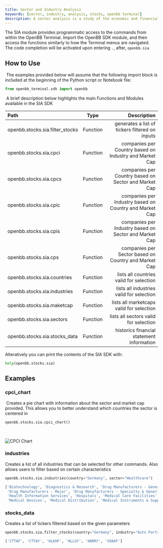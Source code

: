 ```yaml
---
title: Sector and Industry Analysis
keywords: [sector, industry, analysis, stocks, openbb terminal]
description: A sector analysis is a study of the economic and financial state and prospects of a certain economic sector. An investor can use sector analysis to make a prediction about how well companies in the sector will perform. Investors that specialize in a specific sector or who utilize a top-down or sector rotation approach to investing generally use sector analysis.
---
```


The SIA module provides programmatic access to the commands from within the
OpenBB Terminal. Import the OpenBB SDK module, and then access the functions
similarly to how the Terminal menus are navigated. The code completion will be
activated upon entering `.`, after, `openbb.sia` ​

## How to Use

​ The examples provided below will assume that the following import block is
included at the beginning of the Python script or Notebook file: ​

```python
from openbb_terminal.sdk import openbb
```

​ A brief description below highlights the main Functions and Modules available
in the SIA SDK

| Path                     |   Type   |                                            Description |
| :----------------------- | :------: | -----------------------------------------------------: |
| openbb.stocks.sia.filter_stocks | Function |         generates a list of tickers filtered on inputs |
| openbb.stocks.sia.cpci          | Function | companies per Country based on Industry and Market Cap |
| openbb.stocks.sia.cpcs          | Function |   companies per Country based on Sector and Market Cap |
| openbb.stocks.sia.cpic          | Function | companies per Industry based on Country and Market Cap |
| openbb.stocks.sia.cpis          | Function |  companies per Industry based on Sector and Market Cap |
| openbb.stocks.sia.cps           | Function |   companies per Sector based on Country and Market Cap |
| openbb.stocks.sia.countries     | Function |                lists all countries valid for selection |
| openbb.stocks.sia.industries    | Function |               lists all industries valid for selection |
| openbb.stocks.sia.maketcap      | Function |               lists all marketcaps valid for selection |
| openbb.stocks.sia.sectors       | Function |                  lists all sectors valid for selection |
| openbb.stocks.sia.stocks_data   | Function |              historics financial statement information |

Alteratively you can print the contents of the SIA SDK with: ​

```python
help(openbb.stocks.sia)
```

## Examples

### cpci_chart

​ Creates a pie chart with information about the sector and market cap provided.
This allows you to better understand which countries the sector is centered in ​

```python
openbb.stocks.sia.cpci_chart()
```

​

![CPCI Chart](https://user-images.githubusercontent.com/72827203/202655235-eb4bf75e-852b-4128-8680-d99864358c73.png)

### industries

Creates a list of all industries that can be selected for other commands. Also
allows users to filter based on certain characteristics ​

```python
openbb.stocks.sia.industries(country="Germany", sector="Healthcare")
```

```python
['Biotechnology', 'Diagnostics & Research', 'Drug Manufacturers - General',
 'Drug Manufacturers - Major', 'Drug Manufacturers - Specialty & Generic', 'Drugs - Generic',
 'Health Information Services', 'Hospitals', 'Medical Care Facilities',
 'Medical Devices', 'Medical Distribution', 'Medical Instruments & Supplies']
```

### stocks_data

Creates a list of tickers filtered based on the given parameters ​

```python
openbb.stocks.sia.filter_stocks(country="Germany", industry="Auto Parts")
```

```python
['CTTAF', 'CTTAY', 'HLKHF', 'HLLGY', 'KNRRY', 'VOAXF']
```
